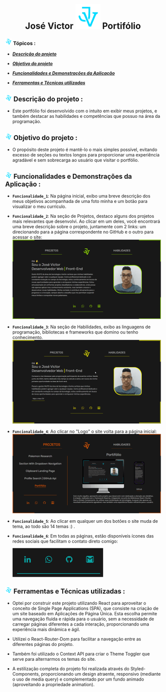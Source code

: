 <h1 align="center">José Victor <img src="./public/logo-jv.svg" alt="Logo" width="80"> Portifólio</h1>

### <img src="./public/logo-jv.svg" alt="Logo" width="22"> Tópicos :

- **_<a href="#descrição-do-projeto">Descrição do projeto</a>_**

- **_<a href="#objetivo-do-projeto">Objetivo do projeto</a>_**

- **_<a href="#funcionalidades-e-demonstrações-da-aplicação">Funcionalidades e Demonstrações da Aplicação</a>_**

- **_<a href="#ferramentas-e-técnicas-utilizadas">Ferramentas e Técnicas utilizadas</a>_**

<h2 id="descrição-do-projeto"><img src="./public/logo-jv.svg" alt="Logo" width="22"> Descrição do projeto :</h2>

- Este portfólio foi desenvolvido com o intuito em exibir meus projetos, e também destacar as habilidades e competências que possuo na área da programação. 

<h2 id="objetivo-do-projeto"><img src="./public/logo-jv.svg" alt="Logo" width="22"> Objetivo do projeto :</h2>

- O propósito deste projeto é mantê-lo o mais simples possível, evitando excesso de seções ou textos longos para proporcionar uma experiência agradável e sem sobrecarga ao usuário que visitar o portfólio. 

<h2 id="funcionalidades-e-demonstrações-da-aplicação"><img src="./public/logo-jv.svg" alt="Logo" width="22"> Funcionalidades e Demonstrações da Aplicação :</h2>

- **`Funcionalidade_1`**: Na página inicial, exibo uma breve descrição dos meus objetivos acompanhada de uma foto minha e um botão para visualizar o meu currículo.

- **`Funcionalidade_2`**: 
Na seção de Projetos, destaco alguns dos projetos mais relevantes que desenvolvi. Ao clicar em um deles, você encontrará uma breve descrição sobre o projeto, juntamente com 2 links: um direcionando para a página correspondente no GitHub e o outro para acessar o site: ![Project_Section](project-assets/project-section.gif)

- **`Funcionalidade_3`**: Na seção de Habilidades, exibo as linguagens de programação, bibliotecas e frameworks que domino ou tenho conhecimento.![Skills_Section](project-assets/skills-section.gif)

- **`Funcionalidade_4`**: Ao clicar no "Logo" o site volta para a página inicial: ![Back_Home](project-assets/back-home.gif)

- **`Funcionalidade_5`**: Ao clicar em qualquer um dos botões o site muda de tema, ao todo são 14 temas :) .

- **`Funcionalidade_6`**: Em todas as páginas, estão disponíveis ícones das redes sociais que facilitam o contato direto comigo:

  ![Social_Medias](project-assets/social-medias.png)

<h2 id="ferramentas-e-técnicas-utilizadas"><img src="./public/logo-jv.svg" alt="Logo" width="22"> Ferramentas e Técnicas utilizadas :</h2>

- Optei por construir este projeto utilizando React para aproveitar o conceito de Single Page Applications (SPA), que consiste na criação de um site baseado em Aplicações de Página Única. Esta escolha permite uma navegação fluida e rápida para o usuário, sem a necessidade de carregar páginas diferentes a cada interação, proporcionando uma experiência mais dinâmica e ágil.

- Utilizei o React-Router-Dom para facilitar a navegação entre as diferentes páginas do projeto.

- Também foi utilizado o Context API para criar o Theme Toggler que serve para alternarmos os temas do site.

- A estilização completa do projeto foi realizada através do Styled-Components, proporcionando um design atraente, responsivo (mediante o uso de media query) e complementado por um fundo animado (aproveitando a propriedade animation).